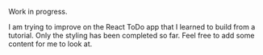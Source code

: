 Work in progress.

I am trying to improve on the React ToDo app that I learned to build from a tutorial.
Only the styling has been completed so far. Feel free to add some content for me to look at.
